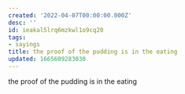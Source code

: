 ```yaml
---
created: '2022-04-07T00:00:00.000Z'
desc: ''
id: ieakal5lrq6mzkwl1o9cq20
tags:
- sayings
title: the proof of the pudding is in the eating
updated: 1665609283030
---
```

   
the proof of the pudding is in the eating